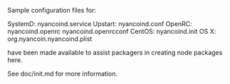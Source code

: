 Sample configuration files for:

SystemD: nyancoind.service
Upstart: nyancoind.conf
OpenRC:  nyancoind.openrc
         nyancoind.openrcconf
CentOS:  nyancoind.init
OS X:    org.nyancoin.nyancoind.plist

have been made available to assist packagers in creating node packages here.

See doc/init.md for more information.
